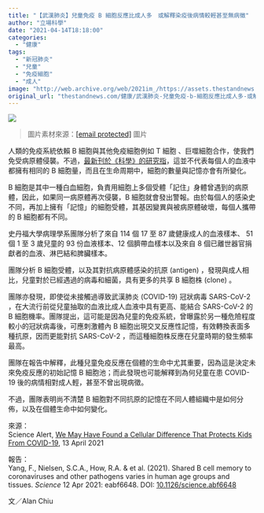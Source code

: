 ```yaml
---
title: "【武漢肺炎】兒童免疫 B 細胞反應比成人多　或解釋染疫後病情較輕甚至無病徵"
author: "立場科學"
date: "2021-04-14T18:18:00"
categories:
  - "健康"
tags:
  - "新冠肺炎"
  - "兒童"
  - "免疫細胞"
  - "成人"
image: "http://web.archive.org/web/2021im_/https://assets.thestandnews.com/media/photos/8-1120copy_be1og.png"
original_url: "thestandnews.com/健康/武漢肺炎-兒童免疫-b-細胞反應比成人多-或解釋染疫後病情較輕甚至無病徵"
---
```

![](http://web.archive.org/web/2021im_/https://assets.thestandnews.com/media/photos/8-1120copy_be1og.png)
> 圖片素材來源：[\[email protected\]](/web/20211229102238/https://www.thestandnews.com/cdn-cgi/l/email-protection) 圖片

人類的免疫系統依賴 B 細胞與其他免疫細胞例如 T 細胞 、巨噬細胞合作，使我們免受病原體侵襲。不過，[最新刊於《科學》的研究指](http://web.archive.org/web/20211229102238/https://science.sciencemag.org/content/early/2021/04/09/science.abf6648)，這並不代表每個人的血液中都擁有相同的 B 細胞量，而且在生命周期中，細胞的數量與記憶亦會有所變化。

B 細胞是其中一種白血細胞，負責用細胞上多個受體「記住」身體曾遇到的病原體，因此，如果同一病原體再次侵襲，B 細胞就會發出警報。由於每個人的感染史不同，再加上擁有「記憶」的細胞受體，其基因變異與被病原體破壞，每個人攜帶的 B 細胞都有不同。

史丹福大學病理學系團隊分析了來自 114 個 17 至 87 歲健康成人的血液樣本、 51 個 1 至 3 歲兒童的 93 份血液樣本、12 個臍帶血樣本以及來自 8 個已離世器官捐獻者的血液、淋巴結和脾臟樣本。

團隊分析 B 細胞受體，以及其對抗病原體感染的抗原 (antigen) ，發現與成人相比，兒童對於已經遇過的病毒和細菌，具有更多的共享 B 細胞株 (clone) 。

團隊亦發現，即使從未接觸過導致武漢肺炎 (COVID-19) 冠狀病毒 SARS-CoV-2 ，在大流行前從兒童抽取的血液比成人血液中具有更高、能結合 SARS-CoV-2 的 B 細胞機率。團隊提出，這可能是因為兒童的免疫系統，曾曝露於另一種危險程度較小的冠狀病毒後，可應刺激體內 B 細胞出現交叉反應性記憶，有效轉換表面多種抗原，因而更能對抗 SARS-CoV-2 ，而這種細胞株反應在兒童時期的發生頻率最高。

團隊在報告中解釋，此種兒童免疫反應在個體的生命中尤其重要，因為這是決定未來免疫反應的初始記憶 B 細胞池；而此發現也可能解釋到為何兒童在患 COVID-19 後的病情相對成人輕，甚至不曾出現病徵。

不過，團隊表明尚不清楚 B 細胞對不同抗原的記憶在不同人體組織中是如何分佈，以及在個體生命中如何變化。

來源：  
Science Alert, [We May Have Found a Cellular Difference That Protects Kids From COVID-19](http://web.archive.org/web/20211229102238/https://www.sciencealert.com/children-have-a-weird-difference-in-their-b-cells-which-might-be-helping-protect-them-from-covid), 13 April 2021

報告：  
Yang, F., Nielsen, S.C.A., How, R.A. & et al. (2021). Shared B cell memory to coronaviruses and other pathogens varies in human age groups and tissues. _Science_ 12 Apr 2021: eabf6648. DOI: [10.1126/science.abf6648](http://web.archive.org/web/20211229102238/https://science.sciencemag.org/content/early/2021/04/09/science.abf6648)

文／Alan Chiu